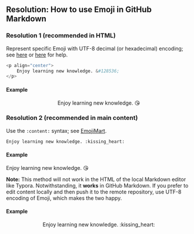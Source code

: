 ## Resolution: How to use Emoji in GitHub Markdown

### Resolution 1 (recommended in HTML)

Represent specific Emoji with UTF-8 decimal (or hexadecimal) encoding; see [here](https://www.w3schools.com/charsets/ref_emoji_smileys.asp) or [here](https://www.quackit.com/character_sets/emoji/emoji_v3.0/unicode_emoji_v3.0_characters_all.cfm) for help.

```python
<p align="center">
	Enjoy learning new knowledge. &#128536;
</p>
```

#### Example

<p align="center">
	Enjoy learning new knowledge. &#128536;
</p>

### Resolution 2 (recommended in main content)

Use the `:content:`  syntax; see [EmojiMart](https://missiveapp.com/open/emoji-mart).

```python
Enjoy learning new knowledge. :kissing_heart:
```

#### Example

Enjoy learning new knowledge. :kissing_heart:

**Note:** This method will not work in the HTML of the local Markdown editor like Typora. Notwithstanding, it **works** in GitHub Markdown. If you prefer to edit content locally and then push it to the remote repository, use UTF-8 encoding of Emoji, which makes the two happy.

#### Example

<p align="center">
	Enjoy learning new knowledge. :kissing_heart:
</p>

